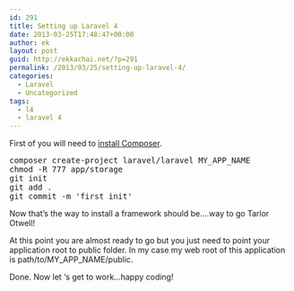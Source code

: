 ```yaml
---
id: 291
title: Setting up Laravel 4
date: 2013-03-25T17:48:47+00:00
author: ek
layout: post
guid: http://ekkachai.net/?p=291
permalink: /2013/03/25/setting-up-laravel-4/
categories:
  - Laravel
  - Uncategorized
tags:
  - l4
  - laravel 4
---
```

First of you will need to <a href="http://getcomposer.org/doc/00-intro.md#globally" target="_blank">install Composer</a>.

<pre>composer create-project laravel/laravel MY_APP_NAME
chmod -R 777 app/storage
git init
git add .
git commit -m 'first init'</pre>

Now that&#8217;s the way to install a framework should be&#8230;.way to go Tarlor Otwell!

At this point you are almost ready to go but you just need to point your application root to public folder. In my case my web root of this application is path/to/MY\_APP\_NAME/public.

Done. Now let &#8216;s get to work&#8230;happy coding!
